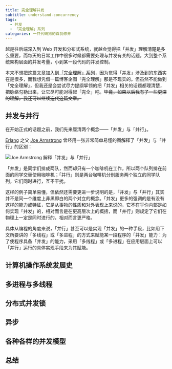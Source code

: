 ```yaml
---
title: 完全理解并发
subtitle: understand-concurrency
tags:
  - 并发
  - 「完全理解」系列
categories: 一只代码狗的自我修养
---
```


越是往后端深入到 Web 开发和分布式系统，就越会觉得把「并发」理解清楚是多么重要，而每天的日常工作中很多时候都需要处理与并发有关的话题，大到整个系统架构层面的并发考量，小到某一段代码的并发控制。

本来不想把这篇文章加入到[「完全理解」系列](http://maples7.com/tags/「完全理解」系列/)，因为觉得「并发」涉及到的东西实在是很多，而我想凭借一篇博客企图「完全理解」那是不现实的。但虽然不能做到「完全理解」，但我还是会尝试尽力提纲挈领的把「并发」相关的话题都理清楚，把脉络勾勒出来，让它尽可能对得起「完全」吧。~~毕竟，如果以后我有了一些更深的理解，我还可以继续迭代这篇文章。~~

<!-- more -->

## 并发与并行

在开始正式的话题之前，我们先来厘清两个概念——「并发」与「并行」。

[Erlang](<https://en.wikipedia.org/wiki/Erlang_(programming_language)>) 之父 [Joe Armstrong](<https://en.wikipedia.org/wiki/Joe_Armstrong_(programmer)>) 曾经用一张非常简单易懂的图解释了「并发」与「并行」的区别：

<!-- ![Joe Armstrong 解释「并发」与「并行」](http://oc3nlt0h2.bkt.clouddn.com/20180716-1.jpg) -->

![Joe Armstrong 解释「并发」与「并行」](https://i.loli.net/2018/08/06/5b67309e4d019.jpg)

「并发」是同学们排成两队，然而却只有一个咖啡机在工作，所以两个队列排在前面的同学交替使用咖啡机；「并行」则是两台咖啡机分别服务两个独立的同学队列，它们同时进行，互不干扰。

这样的例子简单易懂，但依然还需要更进一步说明的是，「并发」与「并行」其实并不是同一个维度上非黑即白的两个对立的概念。「并发」更多的强调的是有没有这样的能力或特征，它是从事物的性质和对外表现上来说的，它不在乎你内部是如何实现「并发」的，相对而言是在更高层次上的概括，而「并行」则规定了它们在物理上一定是同时进行的，相对而言更严格。

具体从编程的角度来说，「并行」甚至可以是实现「并发」的一种手段，比如用下文所要讲的「多线程」或「多进程」的方式来赋能某一段程序的「并发」能力：为了使程序具备「并发」的能力，采用「多线程」或「多进程」在应用层面上可以「并行」运行的具体实现手段来为其赋能。

## 计算机操作系统发展史

## 多进程与多线程

## 分布式并发锁

## 异步

## 各种各样的并发模型

## 总结
